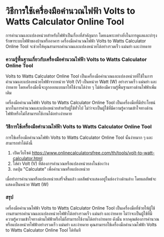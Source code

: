 วิธีการใช้เครื่องมือคำนวณไฟฟ้า Volts to Watts Calculator Online Tool
====================================================================

การคำนวณและแปลงหน่วยสำหรับไฟฟ้าเป็นเรื่องที่สำคัญมาก โดยเฉพาะอย่างยิ่งในการดูแลและบำรุงรักษาระบบไฟฟ้าของบ้านหรืออาคาร เครื่องมือคำนวณไฟฟ้า Volts to Watts Calculator Online Tool จะช่วยให้คุณสามารถคำนวณและแปลงหน่วยได้อย่างรวดเร็ว แม่นยำ และง่ายดาย

### ความรู้พื้นฐานเกี่ยวกับเครื่องมือคำนวณไฟฟ้า Volts to Watts Calculator Online Tool

Volts to Watts Calculator Online Tool เป็นเครื่องมือคำนวณและแปลงหน่วยที่ใช้ในการคำนวณและแปลงหน่วยไฟฟ้าจากหน่วย Volt (V) เป็นหน่วย Watt (W) อย่างรวดเร็ว แม่นยำ และง่ายดาย โดยเครื่องมือนี้จะถูกออกแบบมาให้ใช้งานได้ง่าย ๆ ไม่ต้องมีความรู้พื้นฐานทางด้านไฟฟ้าเพิ่มเติม

เครื่องมือคำนวณไฟฟ้า Volts to Watts Calculator Online Tool เป็นเครื่องมือที่มีประโยชน์มากในการคำนวณและแปลงหน่วยสำหรับผู้ใช้ทั่วไป ไม่ว่าจะเป็นผู้ใช้ที่มีความรู้ความเข้าใจทางด้านไฟฟ้าหรือไม่ก็สามารถใช้งานได้อย่างง่ายดาย

### วิธีการใช้เครื่องมือคำนวณไฟฟ้า Volts to Watts Calculator Online Tool

การใช้เครื่องมือคำนวณไฟฟ้า Volts to Watts Calculator Online Tool นั้นง่ายมาก ๆ และสามารถทำได้ดังนี้

1. เปิดเว็บไซต์ <https://www.onlinecalculatorsfree.com/th/tools/volt-to-watt-calculator.html>
2. ใส่ค่า Volt (V) ที่ต้องการคำนวณหรือแปลงหน่วยลงในช่องว่าง
3. กดปุ่ม "Calculate" เพื่อคำนวณหรือแปลงหน่วย

เมื่อทำการคำนวณหรือแปลงหน่วยเสร็จสิ้นแล้ว ผลลัพธ์จะแสดงอยู่ในช่องว่างด้านล่าง โดยผลลัพธ์จะแสดงเป็นหน่วย Watt (W)

### สรุป

เครื่องมือคำนวณไฟฟ้า Volts to Watts Calculator Online Tool เป็นเครื่องมือที่ช่วยให้ผู้ใช้งานสามารถคำนวณและแปลงหน่วยไฟฟ้าได้อย่างรวดเร็ว แม่นยำ และง่ายดาย ไม่ว่าจะเป็นผู้ใช้ที่มีความรู้ความเข้าใจทางด้านไฟฟ้าหรือไม่ก็สามารถใช้งานได้อย่างง่ายดาย ดังนั้น หากคุณต้องการคำนวณหรือแปลงหน่วยไฟฟ้าอย่างรวดเร็ว แม่นยำ และง่ายดาย คุณสามารถใช้เครื่องมือคำนวณไฟฟ้า Volts to Watts Calculator Online Tool ได้ทันที